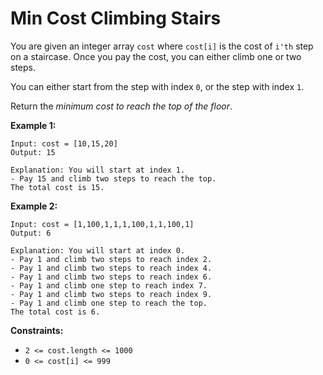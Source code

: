 # Min Cost Climbing Stairs

You are given an integer array `cost` where `cost[i]` is the cost of `i'th` step on a staircase. Once you pay the cost, you can either climb one or two steps.

You can either start from the step with index `0`, or the step with index `1`.

Return the *minimum cost to reach the top of the floor*.

 

**Example 1:**
```
Input: cost = [10,15,20]
Output: 15

Explanation: You will start at index 1.
- Pay 15 and climb two steps to reach the top.
The total cost is 15.
```

**Example 2:**
```
Input: cost = [1,100,1,1,1,100,1,1,100,1]
Output: 6

Explanation: You will start at index 0.
- Pay 1 and climb two steps to reach index 2.
- Pay 1 and climb two steps to reach index 4.
- Pay 1 and climb two steps to reach index 6.
- Pay 1 and climb one step to reach index 7.
- Pay 1 and climb two steps to reach index 9.
- Pay 1 and climb one step to reach the top.
The total cost is 6.
```

**Constraints:**

- `2 <= cost.length <= 1000`
- `0 <= cost[i] <= 999`